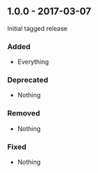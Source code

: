 ## 1.0.0 - 2017-03-07

Initial tagged release

### Added
* Everything

### Deprecated
* Nothing

### Removed
* Nothing

### Fixed
* Nothing
